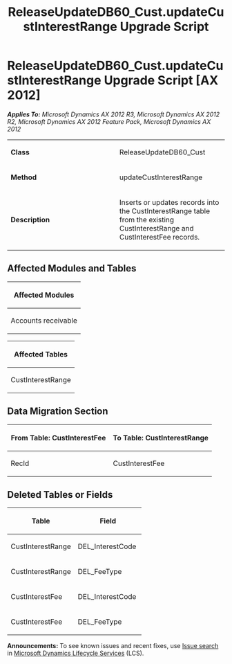 ﻿---
title: ReleaseUpdateDB60_Cust.updateCustInterestRange Upgrade Script
TOCTitle: ReleaseUpdateDB60_Cust.updateCustInterestRange Upgrade Script
ms:assetid: f9e4d20d-61ac-eb21-9e3d-6c18742b1f07
ms:mtpsurl: https://msdn.microsoft.com/en-us/library/JJ720081(v=AX.60)
ms:contentKeyID: 49712387
ms.date: 05/18/2015
mtps_version: v=AX.60
---

# ReleaseUpdateDB60\_Cust.updateCustInterestRange Upgrade Script [AX 2012]


_**Applies To:** Microsoft Dynamics AX 2012 R3, Microsoft Dynamics AX 2012 R2, Microsoft Dynamics AX 2012 Feature Pack, Microsoft Dynamics AX 2012_

<table>
<colgroup>
<col style="width: 50%" />
<col style="width: 50%" />
</colgroup>
<tbody>
<tr class="odd">
<td><p><strong>Class</strong></p></td>
<td><p>ReleaseUpdateDB60_Cust</p></td>
</tr>
<tr class="even">
<td><p><strong>Method</strong></p></td>
<td><p>updateCustInterestRange</p></td>
</tr>
<tr class="odd">
<td><p><strong>Description</strong></p></td>
<td><p>Inserts or updates records into the CustInterestRange table from the existing CustInterestRange and CustInterestFee records.</p></td>
</tr>
</tbody>
</table>


## Affected Modules and Tables

<table>
<colgroup>
<col style="width: 100%" />
</colgroup>
<thead>
<tr class="header">
<th><p>Affected Modules</p></th>
</tr>
</thead>
<tbody>
<tr class="odd">
<td><p>Accounts receivable</p></td>
</tr>
</tbody>
</table>


<table>
<colgroup>
<col style="width: 100%" />
</colgroup>
<thead>
<tr class="header">
<th><p>Affected Tables</p></th>
</tr>
</thead>
<tbody>
<tr class="odd">
<td><p>CustInterestRange</p></td>
</tr>
</tbody>
</table>


## Data Migration Section

<table>
<colgroup>
<col style="width: 50%" />
<col style="width: 50%" />
</colgroup>
<thead>
<tr class="header">
<th><p>From Table: CustInterestFee</p></th>
<th><p>To Table: CustInterestRange</p></th>
</tr>
</thead>
<tbody>
<tr class="odd">
<td><p>RecId</p></td>
<td><p>CustInterestFee</p></td>
</tr>
</tbody>
</table>


## Deleted Tables or Fields

<table>
<colgroup>
<col style="width: 50%" />
<col style="width: 50%" />
</colgroup>
<thead>
<tr class="header">
<th><p>Table</p></th>
<th><p>Field</p></th>
</tr>
</thead>
<tbody>
<tr class="odd">
<td><p>CustInterestRange</p></td>
<td><p>DEL_InterestCode</p></td>
</tr>
<tr class="even">
<td><p>CustInterestRange</p></td>
<td><p>DEL_FeeType</p></td>
</tr>
<tr class="odd">
<td><p>CustInterestFee</p></td>
<td><p>DEL_InterestCode</p></td>
</tr>
<tr class="even">
<td><p>CustInterestFee</p></td>
<td><p>DEL_FeeType</p></td>
</tr>
</tbody>
</table>

  
**Announcements:** To see known issues and recent fixes, use [Issue search](http://go.microsoft.com/fwlink/?linkid=389258) in [Microsoft Dynamics Lifecycle Services](http://go.microsoft.com/fwlink/?linkid=306505) (LCS).

